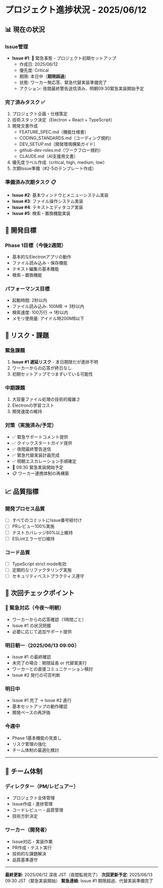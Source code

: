 # プロジェクト進捗状況 - 2025/06/12

## 📊 現在の状況

### Issue管理
- **Issue #1**: 🚨 緊急事態 - プロジェクト初期セットアップ
  - 作成日: 2025/06/12
  - 優先度: Critical
  - 期限: 本日中（**期限超過**）
  - 状態: ワーカー無応答、緊急代替実装準備完了
  - アクション: 夜間最終警告送信済み、明朝09:30緊急実装開始予定

### 完了済みタスク ✅
1. プロジェクト企画・仕様策定
2. 技術スタック決定（Electron + React + TypeScript）
3. 開発文書作成
   - FEATURE_SPEC.md（機能仕様書）
   - CODING_STANDARDS.md（コーディング規約）
   - DEV_SETUP.md（開発環境構築ガイド）
   - github-dev-roles.md（ワークフロー規約）
   - CLAUDE.md（AI支援用文書）
4. 優先度ラベル作成（critical, high, medium, low）
5. 次期Issue準備（#2-5のテンプレート作成）

### 準備済み次期タスク 📋
- **Issue #2**: 基本ウィンドウとメニューシステム実装
- **Issue #3**: ファイル操作システム実装
- **Issue #4**: テキストエディタコア実装
- **Issue #5**: 検索・置換機能実装

## 🎯 開発目標

### Phase 1目標（今後2週間）
- 基本的なElectronアプリの動作
- ファイル読み込み・保存機能
- テキスト編集の基本機能
- 検索・置換機能

### パフォーマンス目標
- 起動時間: 2秒以内
- ファイル読み込み: 100MB → 3秒以内
- 検索速度: 100万行 → 1秒以内
- メモリ使用量: アイドル時200MB以下

## 🚨 リスク・課題

### 緊急課題
1. **Issue #1 遅延リスク** - 本日期限だが進捗不明
2. ワーカーからの応答が終日なし
3. 初期セットアップでつまずいている可能性

### 中期課題
1. 大容量ファイル処理の技術的複雑さ
2. Electronの学習コスト
3. 開発速度の維持

### 対策（実施済み/予定）
- ✅ 緊急サポートコメント提供
- ✅ クイックスタートガイド提供  
- ✅ 夜間最終警告送信
- ✅ 緊急代替実装計画完成
- ✅ 明朝エスカレーション手順確定
- 🔄 09:30 緊急実装開始予定
- 📋 ワーカー連携体制の再構築

## 📈 品質指標

### 開発プロセス品質
- [ ] すべてのコミットにIssue番号紐付け
- [ ] PRレビュー100%実施
- [ ] テストカバレッジ80%以上維持
- [ ] ESLintエラーゼロ維持

### コード品質
- [ ] TypeScript strict mode有効
- [ ] 定期的なリファクタリング実施
- [ ] セキュリティベストプラクティス遵守

## 📅 次回チェックポイント

### 🚨 緊急対応（今夜～明朝）
- ワーカーからの応答確認（1時間ごと）
- Issue #1 の状況把握
- 必要に応じて追加サポート提供

### 明日朝一（2025/06/13 09:00）
- Issue #1 の最終確認
- 未完了の場合：期限延長 or 代替案実行
- ワーカーとの直接コミュニケーション検討
- Issue #2 発行の可否判断

### 明日中
- Issue #1 完了 → Issue #2 進行
- 基本セットアップの動作確認
- 開発ペースの再評価

### 今週中
- Phase 1基本機能の見直し
- リスク管理の強化
- チーム体制の最適化検討

---

## 🎉 チーム体制

### ディレクター（PM/レビュアー）
- プロジェクト全体管理
- Issue作成・進捗管理
- コードレビュー・品質管理
- 技術方針決定

### ワーカー（開発者）
- Issue対応・実装作業
- PR作成・テスト実行
- 技術的な課題解決
- 品質基準遵守

---

**最終更新**: 2025/06/12 深夜 JST（夜間監視完了）
**次回更新予定**: 2025/06/13 09:30 JST（緊急実装開始）
**緊急連絡**: Issue #1 期限超過、代替実装準備完了